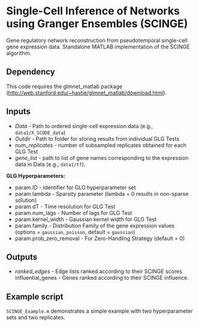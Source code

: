 # Single-Cell Inference of Networks using Granger Ensembles (SCINGE)
Gene regulatory network reconstruction from pseudotemporal single-cell gene expression data.
Standalone MATLAB implementation of the SCINGE algorithm.

## Dependency
This code requires the glmnet_matlab package (http://web.stanford.edu/~hastie/glmnet_matlab/download.html).

## Inputs
- *Data* - Path to ordered single-cell expression data (e.g., `data1/X_SCODE_data`)
- *Outdir* - Path to folder for storing results from individual GLG Tests
- *num_replicates* - number of subsampled replicates obtained for each GLG Test
- *gene_list* - path to list of gene names corresponding to the expression data in Data (e.g., `data1/tf`).

**GLG Hyperparameters:**
- param.ID - Identifier for GLG hyperparameter set
- param.lambda - Sparsity parameter (lambda = 0 results in non-sparse solution)
- param.dT - Time resolution for GLG Test
- param.num_lags - Number of lags for GLG Test
- param.kernel_width - Gaussian kernel width for GLG Test
- param.family - Distribution Family of the gene expression values (options = `gaussian`, `poisson`, default = `gaussian`)
- param.prob_zero_removal - For Zero-Handling Strategy (default = 0)

## Outputs
- *ranked_edges* - Edge lists ranked according to their SCINGE scores
influential_genes - Genes ranked according to their SCINGE influence.

## Example script
`SCINGE_Example.m` demonstrates a simple example with two hyperparameter sets and two replicates.
